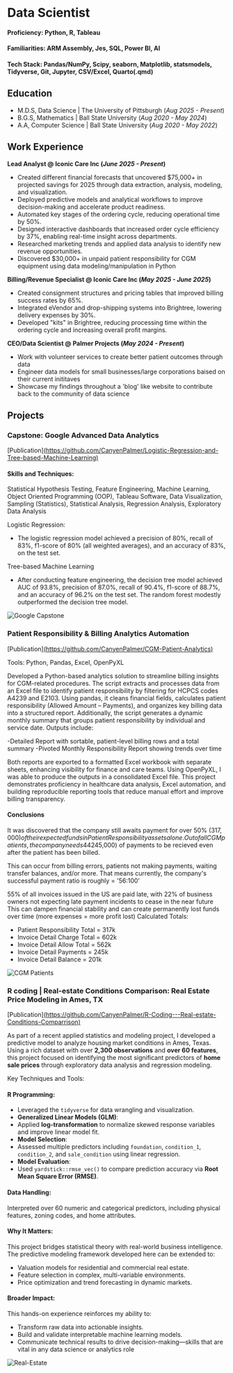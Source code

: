 # Data Scientist

#### Proficiency: Python, R, Tableau
#### Familiarities: ARM Assembly, Jes, SQL, Power BI, AI
#### Tech Stack: Pandas/NumPy, Scipy, seaborn, Matplotlib, statsmodels, Tidyverse, Git, Jupyter, CSV/Excel, Quarto(.qmd)

## Education
- M.D.S, Data Science | The University of Pittsburgh (_Aug 2025 - Present_)								       		
- B.G.S, Mathematics	| Ball State University (_Aug 2020 - May 2024_)	 			        		
- A.A, Computer Science | Ball State University (_Aug 2020 - May 2022_)

## Work Experience
**Lead Analyst @ Iconic Care Inc (_June 2025 - Present_)**
- Created different financial forecasts that uncovered $75,000+ in projected savings for 2025 through data extraction, analysis, modeling, and visualization.
- Deployed predictive models and analytical workflows to improve decision-making and accelerate product readiness.
- Automated key stages of the ordering cycle, reducing operational time by 50%.
- Designed interactive dashboards that increased order cycle efficiency by 37%, enabling real-time insight across departments.
- Researched marketing trends and applied data analysis to identify new revenue opportunities.
- Discovered $30,000+ in unpaid patient responsibility for CGM equipment using data modeling/manipulation in Python

**Billing/Revenue Specialist @ Iconic Care Inc (_May 2025 - June 2025_)**
- Created consignment structures and pricing tables that improved billing success rates by 65%.
- Integrated eVendor and drop-shipping systems into Brightree, lowering delivery expenses by 30%.
- Developed "kits" in Brightree, reducing processing time within the ordering cycle and increasing overall profit margins.

**CEO/Data Scientist @ Palmer Projects (_May 2024 - Present_)**
- Work with volunteer services to create better patient outcomes through data 
- Engineer data models for small businesses/large corporations baised on their current inititaves
- Showcase my findings throughout a 'blog' like website to contribute back to the community of data science

## Projects
### Capstone: Google Advanced Data Analytics
[Publication][(https://github.com/CanyenPalmer/Logistic-Regression-and-Tree-based-Machine-Learning)](https://github.com/CanyenPalmer/Logistic-Regression-and-Tree-based-Machine-Learning)

#### Skills and Techniques: 
Statistical Hypothesis Testing, Feature Engineering, Machine Learning, Object Oriented Programming (OOP), Tableau Software, Data Visualization, Sampling (Statistics), Statistical Analysis, Regression Analysis, Exploratory Data Analysis

Logistic Regression:
- The logistic regression model achieved a precision of 80%, recall of 83%, f1-score of 80% (all weighted averages), and an accuracy of 83%, on the test set.

Tree-based Machine Learning
- After conducting feature engineering, the decision tree model achieved AUC of 93.8%, precision of 87.0%, recall of 90.4%, f1-score of 88.7%, and an accuracy of 96.2% on the test set. The random forest modestly outperformed the decision tree model.

![Google Capstone](/assets/img/google.jpg)

### Patient Responsibility & Billing Analytics Automation
[Publication][(https://github.com/CanyenPalmer/CGM-Patient-Analytics)](https://github.com/CanyenPalmer/CGM-Patient-Analytics)

Tools: Python, Pandas, Excel, OpenPyXL

Developed a Python-based analytics solution to streamline billing insights for CGM-related procedures. The script extracts and processes data from an Excel file to identify patient responsibility by filtering for HCPCS codes A4239 and E2103. Using pandas, it cleans financial fields, calculates patient responsibility (Allowed Amount – Payments), and organizes key billing data into a structured report. Additionally, the script generates a dynamic monthly summary that groups patient responsibility by individual and service date. Outputs include:

-Detailed Report with sortable, patient-level billing rows and a total summary
-Pivoted Monthly Responsibility Report showing trends over time

Both reports are exported to a formatted Excel workbook with separate sheets, enhancing visibility for finance and care teams. Using OpenPyXL, I was able to produce the outputs in a consolidated Excel file. This project demonstrates proficiency in healthcare data analysis, Excel automation, and building reproducible reporting tools that reduce manual effort and improve billing transparency.

#### Conclusions
It was discovered that the company still awaits payment for over 50% ($317,000) of their expected funds in Patient Responsibility assets alone. Out of all CGM patients, the company needs 44% ($245,000) of payments to be recieved even after the patient has been billed.

This can occur from billing errors, patients not making payments, waiting transfer balances, and/or more.
That means currently, the company's successful payment ratio is roughly = '56:100'

55% of all invoices issued in the US are paid late, with 22% of business owners not expecting late payment incidents to cease in the near future
This can dampen financial stability and can create permanently lost funds over time (more expenses = more profit lost)
Calculated Totals:

- Patient Responsibility Total = 317k
- Invoice Detail Charge Total = 602k
- Invoice Detail Allow Total = 562k
- Invoice Detail Payments = 245k
- Invoice Detail Balance = 201k

![CGM Patients](/assets/img/cgm.jpg)

### R coding | Real-estate Conditions Comparison: Real Estate Price Modeling in Ames, TX
[Publication][(https://github.com/CanyenPalmer/R-Coding---Real-estate-Conditions-Comparrison)](https://github.com/CanyenPalmer/R-Coding---Real-estate-Conditions-Comparrison)

As part of a recent applied statistics and modeling project, I developed a predictive model to analyze housing market conditions in Ames, Texas. Using a rich dataset with over **2,300 observations** and **over 60 features**, this project focused on identifying the most significant predictors of **home sale prices** through exploratory data analysis and regression modeling.

Key Techniques and Tools:

#### R Programming: 
- Leveraged the `tidyverse` for data wrangling and visualization.
- **Generalized Linear Models (GLM)**:
- Applied **log-transformation** to normalize skewed response variables and improve linear model fit.
-  **Model Selection**: 
- Assessed multiple predictors including `foundation`, `condition_1`, `condition_2`, and `sale_condition` using linear regression.
- **Model Evaluation**: 
- Used `yardstick::rmse_vec()` to compare prediction accuracy via **Root Mean Square Error (RMSE)**.
#### Data Handling: 
Interpreted over 60 numeric and categorical predictors, including physical features, zoning codes, and home attributes.

#### Why It Matters:
This project bridges statistical theory with real-world business intelligence. The predictive modeling framework developed here can be extended to:

- Valuation models for residential and commercial real estate.
- Feature selection in complex, multi-variable environments.
- Price optimization and trend forecasting in dynamic markets.

#### Broader Impact:
This hands-on experience reinforces my ability to:

- Transform raw data into actionable insights.
- Build and validate interpretable machine learning models.
- Communicate technical results to drive decision-making—skills that are vital in any data science or analytics role

![Real-Estate](/assets/img/real_estate.jpg)
